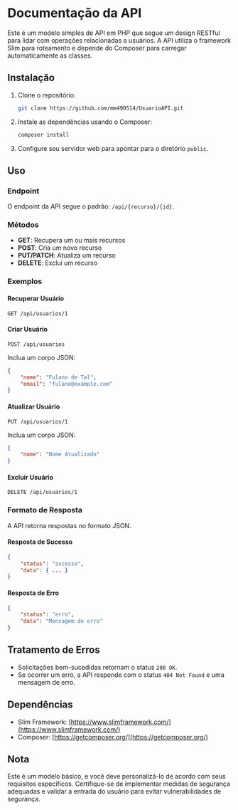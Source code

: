 # Documentação da API

Este é um modelo simples de API em PHP que segue um design RESTful para lidar com operações relacionadas a usuários. A API utiliza o framework Slim para roteamento e depende do Composer para carregar automaticamente as classes.

## Instalação

1. Clone o repositório:

   ```bash
   git clone https://github.com/mm490514/UsuarioAPI.git
   ```

2. Instale as dependências usando o Composer:

   ```bash
   composer install
   ```

3. Configure seu servidor web para apontar para o diretório `public`.

## Uso

### Endpoint

O endpoint da API segue o padrão: `/api/{recurso}/{id}`.

### Métodos

- **GET**: Recupera um ou mais recursos
- **POST**: Cria um novo recurso
- **PUT/PATCH**: Atualiza um recurso
- **DELETE**: Exclui um recurso

### Exemplos

#### Recuperar Usuário

```http
GET /api/usuarios/1
```

#### Criar Usuário

```http
POST /api/usuarios
```

Inclua um corpo JSON:

```json
{
    "nome": "Fulano de Tal",
    "email": "fulano@example.com"
}
```

#### Atualizar Usuário

```http
PUT /api/usuarios/1
```

Inclua um corpo JSON:

```json
{
    "nome": "Nome Atualizado"
}
```

#### Excluir Usuário

```http
DELETE /api/usuarios/1
```

### Formato de Resposta

A API retorna respostas no formato JSON.

#### Resposta de Sucesso

```json
{
    "status": "sucesso",
    "data": { ... }
}
```

#### Resposta de Erro

```json
{
    "status": "erro",
    "data": "Mensagem de erro"
}
```

## Tratamento de Erros

- Solicitações bem-sucedidas retornam o status `200 OK`.
- Se ocorrer um erro, a API responde com o status `404 Not Found` e uma mensagem de erro.

## Dependências

- Slim Framework: [https://www.slimframework.com/](https://www.slimframework.com/)
- Composer: [https://getcomposer.org/](https://getcomposer.org/)

## Nota

Este é um modelo básico, e você deve personalizá-lo de acordo com seus requisitos específicos. Certifique-se de implementar medidas de segurança adequadas e validar a entrada do usuário para evitar vulnerabilidades de segurança.
